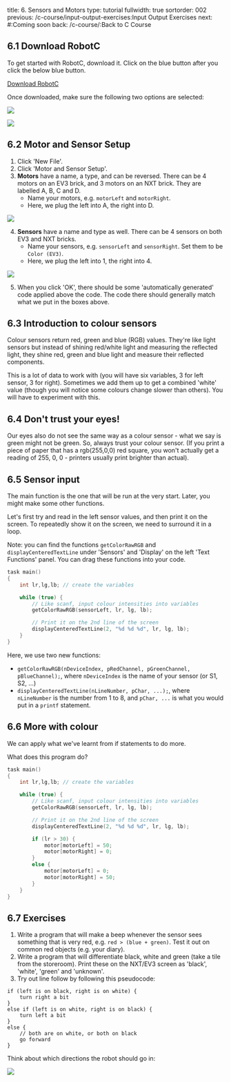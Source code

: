 title: 6. Sensors and Motors
type: tutorial
fullwidth: true
sortorder: 002
previous: /c-course/input-output-exercises:Input Output Exercises
next: #:Coming soon
back: /c-course/:Back to C Course

## 6.1 Download RobotC
To get started with RobotC, download it. Click on the blue button after you click the below blue button.

<div class="button"><a href="http://www.robotc.net/download/lego/">Download RobotC</a></div>

Once downloaded, make sure the following two options are selected:

![]({attach}mass_superuser.png)

![]({attach}mass_platform.png)

## 6.2 Motor and Sensor Setup
1. Click 'New File'.
2. Click 'Motor and Sensor Setup'.
3. **Motors** have a name, a type, and can be reversed. There can be 4 motors on an EV3 brick, and 3 motors on an NXT brick. They are labelled A, B, C and D.
    * Name your motors, e.g. `motorLeft` and `motorRight`.
    * Here, we plug the left into A, the right into D.

![]({attach}mass_motors.png)

4. **Sensors** have a name and type as well. There can be 4 sensors on both EV3 and NXT bricks.
    * Name your sensors, e.g. `sensorLeft` and `sensorRight`. Set them to be `Color (EV3)`.
    * Here, we plug the left into 1, the right into 4.

![]({attach}mass_sensors.png)

5. When you click 'OK', there should be some 'automatically generated' code applied above the code. The code there should generally match what we put in the boxes above.


## 6.3 Introduction to colour sensors
Colour sensors return red, green and blue (RGB) values. They're like light sensors but instead of shining red/white light and measuring the reflected light, they shine red, green and blue light and measure their reflected components.

This is a lot of data to work with (you will have six variables, 3 for left sensor, 3 for right). Sometimes we add them up to get a combined 'white' value (though you will notice some colours change slower than others). You will have to experiment with this.

## 6.4 Don't trust your eyes!
Our eyes also do not see the same way as a colour sensor - what we say is green might not be green. So, always trust your colour sensor. (If you print a piece of paper that has a rgb(255,0,0) red square, you won't actually get a reading of 255, 0, 0 - printers usually print brighter than actual).

## 6.5 Sensor input
The main function is the one that will be run at the very start. Later, you might make some other functions.

Let's first try and read in the left sensor values, and then print it on the screen. To repeatedly show it on the screen, we need to surround it in a loop.

Note: you can find the functions `getColorRawRGB` and `displayCenteredTextLine` under 'Sensors' and 'Display' on the left 'Text Functions' panel. You can drag these functions into your code.

```cpp
task main()
{
    int lr,lg,lb; // create the variables

    while (true) {
        // Like scanf, input colour intensities into variables
        getColorRawRGB(sensorLeft, lr, lg, lb);

        // Print it on the 2nd line of the screen
        displayCenteredTextLine(2, "%d %d %d", lr, lg, lb);
    }
}
```

Here, we use two new functions:

* `getColorRawRGB(nDeviceIndex, pRedChannel, pGreenChannel, pBlueChannel);`, where `nDeviceIndex` is the name of your sensor (or S1, S2, ...)
* `displayCenteredTextLine(nLineNumber, pChar, ...);`, where `nLineNumber` is the number from 1 to 8, and `pChar, ...` is what you would put in a `printf` statement. 

## 6.6 More with colour
We can apply what we've learnt from if statements to do more.

What does this program do?
```cpp
task main()
{
    int lr,lg,lb; // create the variables

    while (true) {
        // Like scanf, input colour intensities into variables
        getColorRawRGB(sensorLeft, lr, lg, lb);

        // Print it on the 2nd line of the screen
        displayCenteredTextLine(2, "%d %d %d", lr, lg, lb);

        if (lr > 30) {
            motor[motorLeft] = 50;
            motor[motorRight] = 0;
        }
        else {
            motor[motorLeft] = 0;
            motor[motorRight] = 50;
        }
    }
}
```

## 6.7 Exercises
1. Write a program that will make a beep whenever the sensor sees something that is very red, e.g. `red > (blue + green)`. Test it out on common red objects (e.g. your diary).
2. Write a program that will differentiate black, white and green (take a tile from the storeroom). Print these on the NXT/EV3 screen as 'black', 'white', 'green' and 'unknown'.
3. Try out line follow by following this pseudocode:

```
if (left is on black, right is on white) {
	turn right a bit
}
else if (left is on white, right is on black) {
	turn left a bit
}
else {
	// both are on white, or both on black
	go forward
}
```

Think about which directions the robot should go in:

![]({attach}robotdirections.png)